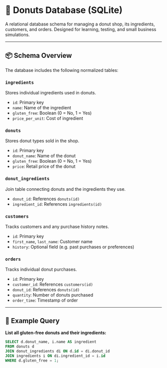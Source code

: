 # 🍩 Donuts Database (SQLite)

A relational database schema for managing a donut shop, its ingredients, customers, and orders. Designed for learning, testing, and small business simulations.

---

## 📦 Schema Overview

The database includes the following normalized tables:

### `ingredients`
Stores individual ingredients used in donuts.
- `id`: Primary key
- `name`: Name of the ingredient
- `gluten_free`: Boolean (0 = No, 1 = Yes)
- `price_per_unit`: Cost of ingredient

### `donuts`
Stores donut types sold in the shop.
- `id`: Primary key
- `donut_name`: Name of the donut
- `gluten_free`: Boolean (0 = No, 1 = Yes)
- `price`: Retail price of the donut

### `donut_ingredients`
Join table connecting donuts and the ingredients they use.
- `donut_id`: References `donuts(id)`
- `ingredient_id`: References `ingredients(id)`

### `customers`
Tracks customers and any purchase history notes.
- `id`: Primary key
- `first_name`, `last_name`: Customer name
- `history`: Optional field (e.g. past purchases or preferences)

### `orders`
Tracks individual donut purchases.
- `id`: Primary key
- `customer_id`: References `customers(id)`
- `donut_id`: References `donuts(id)`
- `quantity`: Number of donuts purchased
- `order_time`: Timestamp of order

---

## 🧪 Example Query

**List all gluten-free donuts and their ingredients:**
```sql
SELECT d.donut_name, i.name AS ingredient
FROM donuts d
JOIN donut_ingredients di ON d.id = di.donut_id
JOIN ingredients i ON di.ingredient_id = i.id
WHERE d.gluten_free = 1;
